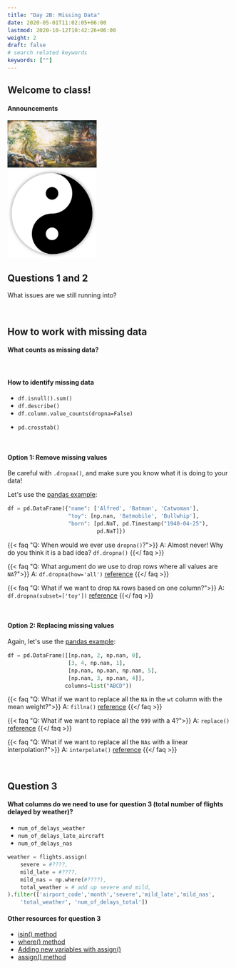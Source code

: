 ```yaml
---
title: "Day 2B: Missing Data"
date: 2020-05-01T11:02:05+06:00
lastmod: 2020-10-12T10:42:26+06:00
weight: 2
draft: false
# search related keywords
keywords: [""]
---
```


## Welcome to class!

#### Announcements

<!---
![The Way](Yin_and_Yang_symbol.png)
--->
<img src="lehis_dream_steven_neal.jpeg" width="200">
<br>
<img src="Yin_and_Yang_symbol.png" width="200">

<br>

## Questions 1 and 2

What issues are we still running into?

<br>

## How to work with missing data

#### What counts as missing data?
<!---------------- 
Check the reading assignments, or try this article: [The Weird World of Missing Values in Pandas: NaN, NaT, None](https://dev.to/discdiver/the-weird-world-of-missing-values-in-pandas-3kph)   

Pandas has an experimental [pd.NA](https://pandas.pydata.org/pandas-docs/stable/user_guide/missing_data.html#experimental-na-scalar-to-denote-missing-values) 
-------------------->

<br>

#### How to identify missing data

<!----- You can use these methods to identify missing values or strange values in your data set:---->
- `df.isnull().sum()`
- `df.describe()`
- `df.column.value_counts(dropna=False)`
<!---- You can also look for patterns within the missing values: ------->
- `pd.crosstab()`   


<br>

#### Option 1: Remove missing values

Be careful with `.dropna()`, and make sure you know what it is doing to your data!

Let's use the [pandas example](https://pandas.pydata.org/pandas-docs/stable/reference/api/pandas.DataFrame.dropna.html):


```python
df = pd.DataFrame({"name": ['Alfred', 'Batman', 'Catwoman'],
                   "toy": [np.nan, 'Batmobile', 'Bullwhip'],
                   "born": [pd.NaT, pd.Timestamp("1940-04-25"),
                            pd.NaT]})
```

{{< faq "Q: When would we ever use `dropna()`?">}}
A: Almost never! Why do you think it is a bad idea? `df.dropna()`
{{</ faq >}}

{{< faq "Q: What argument do we use to drop rows where all values are `NA`?">}}
A: `df.dropna(how='all')` [reference](https://pandas.pydata.org/pandas-docs/stable/reference/api/pandas.DataFrame.dropna.html)
{{</ faq >}}

{{< faq "Q: What if we want to drop `NA` rows based on one column?">}}
A: `df.dropna(subset=['toy'])` [reference](https://pandas.pydata.org/pandas-docs/stable/reference/api/pandas.DataFrame.dropna.html)
{{</ faq >}}

<br>

#### Option 2: Replacing missing values

Again, let's use the [pandas example](https://pandas.pydata.org/pandas-docs/stable/reference/api/pandas.DataFrame.fillna.html):

```python
df = pd.DataFrame([[np.nan, 2, np.nan, 0],
                   [3, 4, np.nan, 1],
                   [np.nan, np.nan, np.nan, 5],
                   [np.nan, 3, np.nan, 4]],
                  columns=list("ABCD"))
```

{{< faq "Q: What if we want to replace all the `NA` in the `wt` column with the mean weight?">}}
A: `fillna()` [reference](https://pandas.pydata.org/pandas-docs/stable/reference/api/pandas.DataFrame.fillna.html)
{{</ faq >}}

{{< faq "Q: What if we want to replace all the `999` with a 4?">}}
A: `replace()` [reference](https://pandas.pydata.org/pandas-docs/stable/reference/api/pandas.DataFrame.replace.html)
{{</ faq >}}

{{< faq "Q: What if we want to replace all the `NAs` with a linear interpolation?">}}
A: `interpolate()` [reference](https://pandas.pydata.org/pandas-docs/stable/reference/api/pandas.DataFrame.interpolate.html)
{{</ faq >}}

<br>

## Question 3

#### What columns do we need to use for question 3 (total number of flights delayed by weather)?

- `num_of_delays_weather`
- `num_of_delays_late_aircraft`
- `num_of_delays_nas`

```python
weather = flights.assign(
    severe = #????,
    mild_late = #????,
    mild_nas = np.where(#????),
    total_weather = # add up severe and mild,
).filter(['airport_code','month','severe','mild_late','mild_nas',
    'total_weather', 'num_of_delays_total'])
```

#### Other resources for question 3

- [isin() method](https://pandas.pydata.org/pandas-docs/stable/reference/api/pandas.Series.isin.html#pandas.Series.isin)
- [where() method](https://numpy.org/doc/stable/reference/generated/numpy.where.html)
- [Adding new variables with assign()](https://byuidatascience.github.io/python4ds/transform.html#add-new-variables-with-.assign)
- [assign() method](https://pandas.pydata.org/pandas-docs/stable/reference/api/pandas.DataFrame.assign.html)

<!-------------------------------------
<br>

## Your Turn: Filling in the cars data

Suppose that the missing car names should be the value preceding it in the table. __Write the code to do the replacement using functions mentioned above.__

<br>
--------------------------------->

<br>
